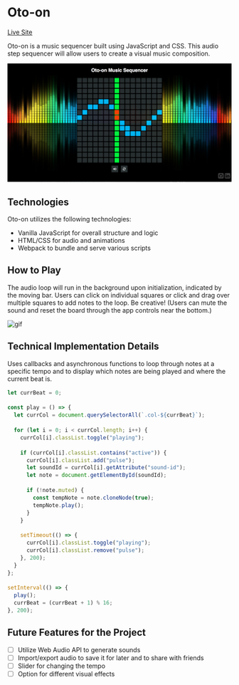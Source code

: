 # Oto-on

[Live Site][github]

[github]: https://samwzz.github.io/oto-on/

Oto-on is a music sequencer built using JavaScript and CSS. This audio step sequencer will allow users to create a visual music composition.

![screenshot](docs/images/oto-on-ss.png)

## Technologies

Oto-on utilizes the following technologies:

* Vanilla JavaScript for overall structure and logic
* HTML/CSS for audio and animations
* Webpack to bundle and serve various scripts

## How to Play

The audio loop will run in the background upon initialization, indicated by the moving bar. Users can click on individual squares or click and drag over multiple squares to add notes to the loop. Be creative!
(Users can mute the sound and reset the board through the app controls near the bottom.)

![gif](docs/images/oto-on.gif)

## Technical Implementation Details

Uses callbacks and asynchronous functions to loop through notes at a specific tempo and to display which notes are being played and where the current beat is.

```js
let currBeat = 0;

const play = () => {
  let currCol = document.querySelectorAll(`.col-${currBeat}`);

  for (let i = 0; i < currCol.length; i++) {
    currCol[i].classList.toggle("playing");

    if (currCol[i].classList.contains("active")) {
      currCol[i].classList.add("pulse");
      let soundId = currCol[i].getAttribute("sound-id");
      let note = document.getElementById(soundId);

      if (!note.muted) {
        const tempNote = note.cloneNode(true);
        tempNote.play();
      }
    }

    setTimeout(() => {
      currCol[i].classList.toggle("playing");
      currCol[i].classList.remove("pulse");
    }, 200);
  }
};

setInterval(() => {
  play();
  currBeat = (currBeat + 1) % 16;
}, 200);
```

## Future Features for the Project

- [ ] Utilize Web Audio API to generate sounds
- [ ] Import/export audio to save it for later and to share with friends
- [ ] Slider for changing the tempo
- [ ] Option for different visual effects
